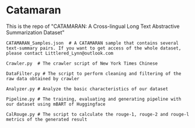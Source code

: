 # Catamaran
This is the repo of "CATAMARAN: A Cross-lingual Long Text Abstractive Summarization Dataset"


    CATAMARAN_Samples.json  # A CATAMARAN sample that contains several text-summary pairs. If you want to get access of the whole dataset, please contact Littlered_Lynn@outlook.com

    Crawler.py  # The crawler script of New York Times Chinese
    
    DataFilter.py # The script to perform cleaning and filtering of the raw data obtained by crawler
    
    Analyzer.py # Analyze the basic characteristics of our dataset
    
    Pipeline.py # The training, evaluating and generating pipeline with our dataset using mBART of Huggingface
    
    CalRouge.py # The script to calculate the rouge-1, rouge-2 and rouge-l metrics of the generated result

